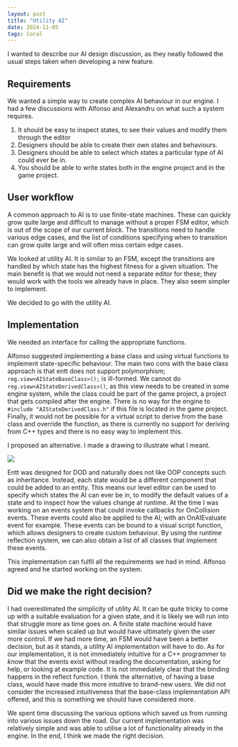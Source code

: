 ```yaml
---
layout: post
title: "Utility AI"
date: 2024-11-05
tags: Coral
---
```


I wanted to describe our AI design discussion, as they neatly followed the usual steps taken when developing a new feature.

## Requirements

We wanted a simple way to create complex AI behaviour in our engine. I had a few discussions with Alfonso and Alexandru on what such a system requires.

1. It should be easy to inspect states, to see their values and modify them through the editor
2. Designers should be able to create their own states and behaviours.
3. Designers should be able to select which states a particular type of AI could ever be in.
4. You should be able to write states both in the engine project and in the game project.

## User workflow

A common approach to AI is to use finite-state machines. These can quickly grow quite large and difficult to manage without a proper FSM editor, which is out of the scope of our current block. The transitions need to handle various edge cases, and the list of conditions specifying when to transition can grow quite large and will often miss certain edge cases.

We looked at utility AI. It is similar to an FSM, except the transitions are handled by which state has the highest fitness for a given situation. The main benefit is that we would not need a separate editor for these; they would work with the tools we already have in place. They also seem simpler to implement.

We decided to go with the utility AI. 

## Implementation

We needed an interface for calling the appropriate functions. 

Alfonso suggested implementing a base class and using virtual functions to implement state-specific behaviour. The main two cons with the base class approach is that entt does not support polymorphism; ```reg.view<AIStateBaseClass>();``` is ill-formed. We cannot do ```reg.view<AIStateDerivedClass>()```, as this view needs to be created in some engine system, while the class could be part of the game project, a project that gets compiled after the engine. There is no way for the engine to ```#include "AIStateDerivedClass.h"``` if this file is located in the game project. Finally, it would not be possible for a virtual script to derive from the base class and override the function, as there is currently no support for deriving from C++ types and there is no easy way to implement this.

I proposed an alternative. I made a drawing to illustrate what I meant.

![](/img/projects/y2/coral/AIDiscussion.jpg)

Entt was designed for DOD and naturally does not like OOP concepts such as inheritance. Instead, each state would be a different component that could be added to an entity. This means our level editor can be used to specify which states the AI can ever be in, to modify the default values of a state and to inspect how the values change at runtime. At the time I was working on an events system that could invoke callbacks for OnCollision events. These events could also be applied to the AI; with an OnAIEvaluate event for example. These events can be bound to a visual script function, which allows designers to create custom behaviour. By using the runtime reflection system, we can also obtain a list of all classes that implement these events.

This implementation can fulfil all the requirements we had in mind. Alfonso agreed and he started working on the system.

## Did we make the right decision?

I had overestimated the simplicity of utility AI. It can be quite tricky to come up with a suitable evaluation for a given state, and it is likely we will run into that struggle more as time goes on. A finite state machine would have similar issues when scaled up but would have ultimately given the user more control. If we had more time, an FSM would have been a better decision, but as it stands, a utility AI implementation will have to do. 
As for our implementation, it is not immediately intuitive for a C++ programmer to *know* that the events exist without reading the documentation, asking for help, or looking at example code. It is not immediately clear that the binding happens in the reflect function. I think the alternative, of having a base class, would have made this more intuitive to brand-new users. We did not consider the increased intuitiveness that the base-class implementation API offered, and this is something we should have considered more. 

We spent time discussing the various options which saved us from running into various issues down the road. Our current implementation was relatively simple and was able to utilise a lot of functionality already in the engine. In the end, I think we made the right decision.